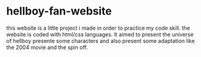 # hellboy-fan-website
this website is a little project i made in order to practice my code skill. the website is coded with html/css languages.
It aimed to present the universe of hellboy presente some characters and also present some adaptation like the 2004 movie and the spin off.

